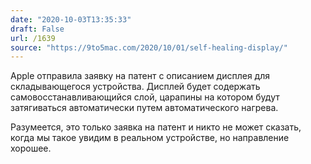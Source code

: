 ```yaml
---
date: "2020-10-03T13:35:33"
draft: False
url: /1639
source: "https://9to5mac.com/2020/10/01/self-healing-display/"
---
```


Apple отправила заявку на патент с описанием дисплея для складывающегося устройства. Дисплей будет содержать самовосстанавливающийся слой, царапины на котором будут затягиваться автоматически путем автоматического нагрева.

Разумеется, это только заявка на патент и никто не может сказать, когда мы такое увидим в реальном устройстве, но направление хорошее.
